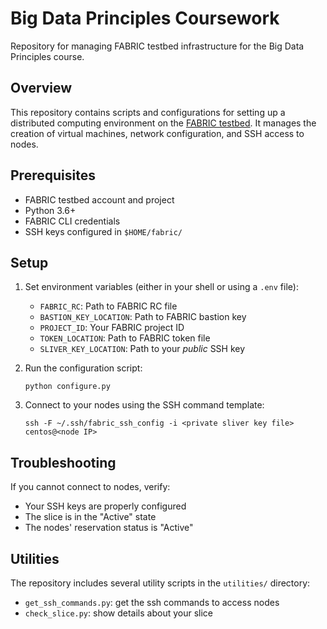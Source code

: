 # Big Data Principles Coursework

Repository for managing FABRIC testbed infrastructure for the Big Data Principles course.

## Overview

This repository contains scripts and configurations for setting up a distributed computing environment on the [FABRIC testbed](https://fabric-testbed.net/). It manages the creation of virtual machines, network configuration, and SSH access to nodes.

## Prerequisites

- FABRIC testbed account and project
- Python 3.6+
- FABRIC CLI credentials
- SSH keys configured in `$HOME/fabric/`

## Setup

1. Set environment variables (either in your shell or using a `.env` file):
   - `FABRIC_RC`: Path to FABRIC RC file
   - `BASTION_KEY_LOCATION`: Path to FABRIC bastion key
   - `PROJECT_ID`: Your FABRIC project ID
   - `TOKEN_LOCATION`: Path to FABRIC token file
   - `SLIVER_KEY_LOCATION`: Path to your *public* SSH key

2. Run the configuration script:
   ```
   python configure.py
   ```

3. Connect to your nodes using the SSH command template:
   ```
   ssh -F ~/.ssh/fabric_ssh_config -i <private sliver key file> centos@<node IP>
   ```

## Troubleshooting

If you cannot connect to nodes, verify:
- Your SSH keys are properly configured
- The slice is in the "Active" state
- The nodes' reservation status is "Active"

## Utilities

The repository includes several utility scripts in the `utilities/` directory:

- `get_ssh_commands.py`: get the ssh commands to access nodes
- `check_slice.py`: show details about your slice
